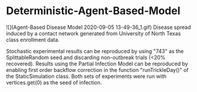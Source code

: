 # Deterministic-Agent-Based-Model

![](Agent-Based Disease Model 2020-09-05 13-49-36_1.gif)
Disease spread induced by a contact network generated from University of North Texas class enrollment data.

Stochastic experimental results can be reproduced by using "743" as the SplittableRandom seed and discarding non-outbreak trials (<20% recovered). Results using the Partial Infection Model can be reproduced by enabling first order backflow correction in the function "runTrickleDay()" of the StaticSimulation class. Both sets of experiments were run with vertices.get(0) as the seed of infection.
